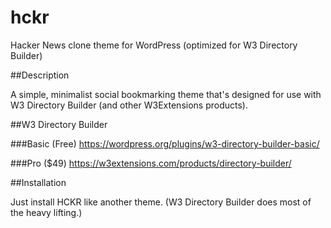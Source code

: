 # hckr
Hacker News clone theme for WordPress (optimized for W3 Directory Builder)

##Description

A simple, minimalist social bookmarking theme that's designed for use with W3 Directory Builder (and other W3Extensions products).

##W3 Directory Builder

###Basic (Free)
https://wordpress.org/plugins/w3-directory-builder-basic/

###Pro ($49)
https://w3extensions.com/products/directory-builder/

##Installation

Just install HCKR like another theme. (W3 Directory Builder does most of the heavy lifting.)
